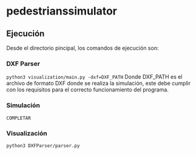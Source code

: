 # pedestrianssimulator

## Ejecución
Desde el directorio pincipal, los comandos de ejecución son:
### DXF Parser
```python3 visualization/main.py -dxf=DXF_PATH```
Donde DXF_PATH es el archivo de formato DXF donde se realiza la simulación, este debe cumplir con los requisitos para el correcto funcionamiento del programa.

### Simulación
```COMPLETAR```

### Visualización
```python3 DXFParser/parser.py```
